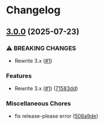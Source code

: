 # Changelog

## [3.0.0](https://github.com/compwright/oauth2-housecallpro/compare/2.1.0...v3.0.0) (2025-07-23)


### ⚠ BREAKING CHANGES

* Rewrite 3.x ([#1](https://github.com/compwright/oauth2-housecallpro/issues/1))

### Features

* Rewrite 3.x ([#1](https://github.com/compwright/oauth2-housecallpro/issues/1)) ([71583dd](https://github.com/compwright/oauth2-housecallpro/commit/71583dd38c0a8d49086cb521338ae5831d2bd435))


### Miscellaneous Chores

* fix release-please error ([508a9de](https://github.com/compwright/oauth2-housecallpro/commit/508a9dedf9e11aa7e65b8eaba49cf2fd672f374c))
